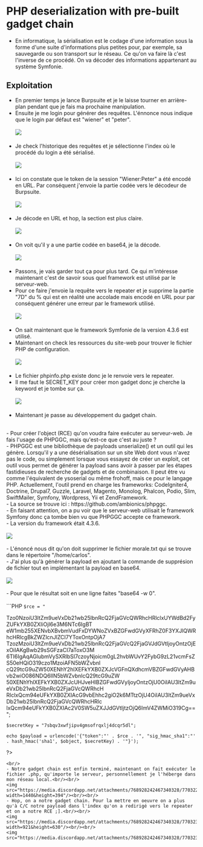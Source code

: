 # PHP deserialization with pre-built gadget chain
- En informatique, la sérialisation est le codage d'une information sous la forme d'une suite d'informations plus petites pour, par exemple, sa sauvegarde ou son transport sur le réseau. Ce qu'on va faire là c'est l'inverse de ce procédé. On va décoder des informations appartenant au système Symfonie.<br/>
## Exploitation
- En premier temps je lance Burpsuite et je le laisse tourner en arrière-plan pendant que je fais ma prochaine manipulation.<br/>
- Ensuite je me login pour générer des requêtes. L'énnonce nous indique que le login par défaut est "wiener" et "peter".<br/><br/>
<img src="https://media.discordapp.net/attachments/768928242467340328/770030149490966548/unknown.png"/><br/><br/>
- Je check l'historique des requêtes et je sélectionne l'index où le procédé du login a été sérialisé.<br/><br/>
<img src="https://media.discordapp.net/attachments/768928242467340328/770031231060017192/unknown.png?width=1195&height=890"/><br/><br/>
- Ici on constate que le token de la session "Wiener:Peter" a été encodé en URL. Par conséquent j'envoie la partie codée vers le décodeur de Burpsuite.<br/><br/>
<img src="https://media.discordapp.net/attachments/768928242467340328/770032331141677066/unknown.png"/><br/><br/>
- Je décode en URL et hop, la section est plus claire.<br/><br/>
<img src="https://media.discordapp.net/attachments/768928242467340328/770033158891503656/unknown.png"/><br/><br/>
- On voit qu'il y a une partie codée en base64, je la décode.<br/><br/>
<img src="https://media.discordapp.net/attachments/768928242467340328/770033590125199370/unknown.png"/><br/><br/>
- Passons, je vais garder tout ça pour plus tard. Ce qui m'intéresse maintenant c'est de savoir sous quel framework est utilisé par le serveur-web.<br/>
- Pour ce faire j'envoie la requête vers le repeater et je supprime la partie "7D" du % qui est en réalité une accolade mais encodé en URL pour par conséquent générer une erreur par le framework utilisé.<br/><br/>
<img src="https://media.discordapp.net/attachments/768928242467340328/770310427426684979/unknown.png"/><br/><br/>
- On sait maintenant que le framework Symfonie de la version 4.3.6 est utilisé.<br/>
- Maintenant on check les ressources du site-web pour trouver le fichier PHP de configuration.<br/><br/>
<img src="https://media.discordapp.net/attachments/768928242467340328/770311153867554927/unknown.png"/><br/><br/>
- Le fichier phpinfo.php existe donc je le renvoie vers le repeater.<br/>
- Il me faut le SECRET_KEY pour créer mon gadget donc je cherche la keyword et je tombe sur ça.<br/><br/>
<img src="https://media.discordapp.net/attachments/768928242467340328/770312787452493834/unknown.png?width=1095&height=630"/><br/><br/>
- Maintenant je passe au développement du gadget chain.<br/>







<br/>
- Pour créer l'object (RCE) qu'on voudra faire exécuter au serveur-web. Je fais l'usage de PHPGGC, mais qu'est-ce que c'est au juste ?<br/>
- PHPGGC est une bibliothèque de payloads unserialize() et un outil qui les génère. Lorsqu'il y a une désérialisation sur un site Web dont vous n'avez pas le code, ou simplement lorsque vous essayez de créer un exploit, cet outil vous permet de générer la payload sans avoir à passer par les étapes fastidieuses de recherche de gadgets et de combinaison. Il peut être vu comme l'équivalent de ysoserial ou même frohoff, mais ce pour le langage PHP. Actuellement, l'outil prend en charge les frameworks: CodeIgniter4, Doctrine, Drupal7, Guzzle, Laravel, Magento, Monolog, Phalcon, Podio, Slim, SwiftMailer, Symfony, Wordpress, Yii et ZendFramework.<br/>
- La source se trouve ici : https://github.com/ambionics/phpggc.<br/>
- En faisant attention, on a pu voir que le serveur-web utilisait le framework Symfony donc ça tombe bien vu que PHPGGC accepte ce framework.<br/>
- La version du framework était 4.3.6.<br/><br/>
<img src="https://media.discordapp.net/attachments/768928242467340328/770318095209725952/unknown.png"/><br/><br/>
- L'énoncé nous dit qu'on doit supprimer le fichier morale.txt qui se trouve dans le répertoire "/home/carlos".<br/>
- J'ai plus qu'à générer la payload en ajoutant la commande de supprésion de fichier tout en implémentant la payload en base64.<br/><br/>
<img src="https://media.discordapp.net/attachments/768928242467340328/770319551245582336/unknown.png"/><br/><br/>
- Pour que le résultat soit en une ligne faites "base64 -w 0".<br/><br/>
```PHP
<?php 

	$rce = "
Tzo0NzoiU3ltZm9ueVxDb21wb25lbnRcQ2FjaGVcQWRhcHRlclxUYWdBd2FyZUFkYXB0ZXIiOjI6e3M6NTc6IgBT
eW1mb255XENvbXBvbmVudFxDYWNoZVxBZGFwdGVyXFRhZ0F3YXJlQWRhcHRlcgBkZWZlcnJlZCI7YToxOntpOjA7
TzozMzoiU3ltZm9ueVxDb21wb25lbnRcQ2FjaGVcQ2FjaGVJdGVtIjoyOntzOjExOiIAKgBwb29sSGFzaCI7aToxO3M
6TI6IgAqAGlubmVySXRlbSI7czoyNjoicm0gL2hvbWUvY2FybG9zL21vcmFsZS50eHQiO319czo1MzoiAFN5bWZvbnl
cQ29tcG9uZW50XENhY2hlXEFkYXB0ZXJcVGFnQXdhcmVBZGFwdGVyAHBvb2wiO086NDQ6IlN5bWZvbnlcQ29tcG9uZW
50XENhYhlXEFkYXB0ZXJcUHJveHlBZGFwdGVyIjoyOntzOjU0OiIAU3ltZm9ueVxDb21wb25lbnRcQ2FjaGVcQWRhcH
RlclxQcm94eUFkYXB0ZXIAcG9vbEhhc2giO2k6MTtzOjU4OiIAU3ltZm9ueVxDb21wb25lbnRcQ2FjaGVcQWRhcHRlc
lxQcm94eUFkYXB0ZXIAc2V0SW5uZXJJdGVtIjtzOjQ6ImV4ZWMiO319Cg==
";

	$secretKey = "7sbqv3xwfjipv4gmsofrqxlj4dcqr5dl";
	
	echo $payload = urlencode('{"token":"' . $rce . '", "sig_hmac_sha1":"' . hash_hmac('sha1', $object, $secretKey) . '"}');

?>
```
<br/>
- Notre gadget chain est enfin terminé, maintenant on fait exécuter le fichier .php, qu'importe le serveur, personnellement je l'héberge dans mon réseau local.<br/><br/>
<img src="https://media.discordapp.net/attachments/768928242467340328/770322237214818304/unknown.png?width=1440&height=394"/><br/><br/>
- Hop, on a notre gadget chain. Pour la mettre en oeuvre on a plus qu'à C/C notre payload dans l'index qu'on a redirigé vers le repeater et on a notre RCE ;].<br/><br/>
<img src="https://media.discordapp.net/attachments/768928242467340328/770323225527582750/unknown.png?width=921&height=630"/><br/><br/>
<img src="https://media.discordapp.net/attachments/768928242467340328/770323394004123648/unknown.png"/>
